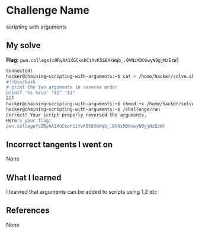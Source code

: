 # Challenge Name
scripting with arguments
## My solve
**Flag:** `pwn.college{cORyAA1XGCxohCiYvK5S6XkWqb_.0VNzMDOxwyN0gjNzEzW}`

```bash
Connected!
hacker@chaining~scripting-with-arguments:~$ cat > /home/hacker/solve.sh <<'EOF'
#!/bin/bash
# print the two arguments in reverse order
printf '%s %s\n' "$2" "$1"
EOF
hacker@chaining~scripting-with-arguments:~$ chmod +x /home/hacker/solve.sh
hacker@chaining~scripting-with-arguments:~$ /challenge/run
Correct! Your script properly reversed the arguments.
Here's your flag:
pwn.college{cORyAA1XGCxohCiYvK5S6XkWqb_.0VNzMDOxwyN0gjNzEzW}
```
## Incorrect tangents I went on
None

## What I learned
I learned that arguments can be added to scripts using $1,$2 etc

## References 
None

